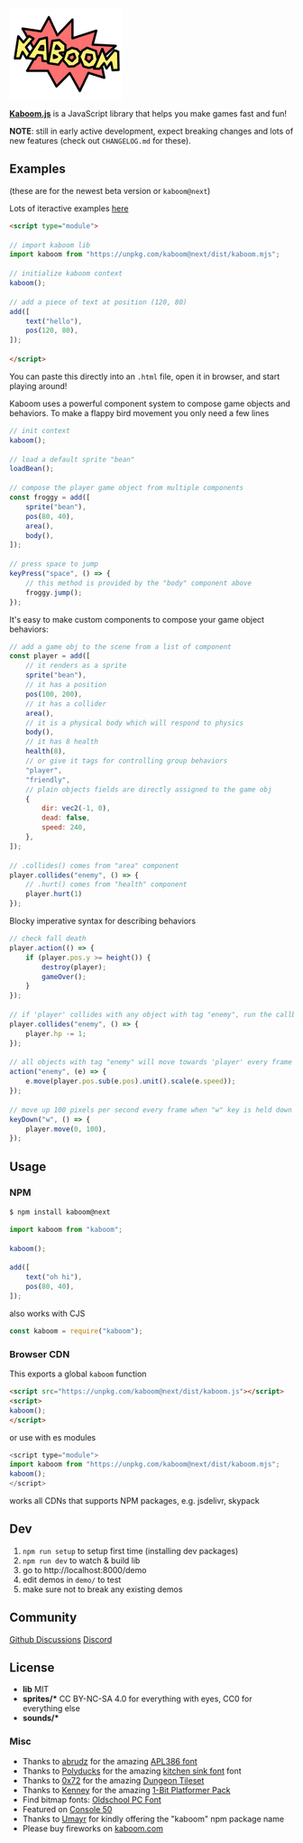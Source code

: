 ![Kaboom Logo](kaboom.png)

[**Kaboom.js**](https://kaboomjs.com/) is a JavaScript library that helps you make games fast and fun!

**NOTE**: still in early active development, expect breaking changes and lots of new features (check out `CHANGELOG.md` for these).

## Examples

(these are for the newest beta version or `kaboom@next`)

Lots of iteractive examples [here](https://kaboomjs.com/examples)

```html
<script type="module">

// import kaboom lib
import kaboom from "https://unpkg.com/kaboom@next/dist/kaboom.mjs";

// initialize kaboom context
kaboom();

// add a piece of text at position (120, 80)
add([
    text("hello"),
    pos(120, 80),
]);

</script>
```
You can paste this directly into an `.html` file, open it in browser, and start playing around!

Kaboom uses a powerful component system to compose game objects and behaviors.
To make a flappy bird movement you only need a few lines
```js
// init context
kaboom();

// load a default sprite "bean"
loadBean();

// compose the player game object from multiple components
const froggy = add([
    sprite("bean"),
    pos(80, 40),
    area(),
    body(),
]);

// press space to jump
keyPress("space", () => {
    // this method is provided by the "body" component above
    froggy.jump();
});
```

It's easy to make custom components to compose your game object behaviors:
```js
// add a game obj to the scene from a list of component
const player = add([
    // it renders as a sprite
    sprite("bean"),
    // it has a position
    pos(100, 200),
    // it has a collider
    area(),
    // it is a physical body which will respond to physics
    body(),
    // it has 8 health
    health(8),
    // or give it tags for controlling group behaviors
    "player",
    "friendly",
    // plain objects fields are directly assigned to the game obj
    {
        dir: vec2(-1, 0),
        dead: false,
        speed: 240,
    },
]);

// .collides() comes from "area" component
player.collides("enemy", () => {
    // .hurt() comes from "health" component
    player.hurt(1)
});
```

Blocky imperative syntax for describing behaviors
```js
// check fall death
player.action(() => {
    if (player.pos.y >= height()) {
        destroy(player);
        gameOver();
    }
});

// if 'player' collides with any object with tag "enemy", run the callback
player.collides("enemy", () => {
    player.hp -= 1;
});

// all objects with tag "enemy" will move towards 'player' every frame
action("enemy", (e) => {
    e.move(player.pos.sub(e.pos).unit().scale(e.speed));
});

// move up 100 pixels per second every frame when "w" key is held down
keyDown("w", () => {
    player.move(0, 100),
});
```

## Usage

### NPM

```sh
$ npm install kaboom@next
```

```js
import kaboom from "kaboom";

kaboom();

add([
    text("oh hi"),
    pos(80, 40),
]);
```

also works with CJS

```js
const kaboom = require("kaboom");
```

### Browser CDN

This exports a global `kaboom` function

```html
<script src="https://unpkg.com/kaboom@next/dist/kaboom.js"></script>
<script>
kaboom();
</script>
```

or use with es modules

```js
<script type="module">
import kaboom from "https://unpkg.com/kaboom@next/dist/kaboom.mjs";
kaboom();
</script>
```

works all CDNs that supports NPM packages, e.g. jsdelivr, skypack

## Dev

1. `npm run setup` to setup first time (installing dev packages)
1. `npm run dev` to watch & build lib
1. go to http://localhost:8000/demo
1. edit demos in `demo/` to test
1. make sure not to break any existing demos

## Community

[Github Discussions](https://github.com/replit/kaboom/discussions)
[Discord](https://discord.gg/PCPMteZU)

## License
- **lib** MIT
- **sprites/\*** CC BY-NC-SA 4.0 for everything with eyes, CC0 for everything else
- **sounds/\***

### Misc

- Thanks to [abrudz](https://github.com/abrudz) for the amazing [APL386 font](https://abrudz.github.io/APL386/)
- Thanks to [Polyducks](http://polyducks.co.uk/) for the amazing [kitchen sink font](https://polyducks.itch.io/kitchen-sink-textmode-font) font
- Thanks to [0x72](https://0x72.itch.io/) for the amazing [Dungeon Tileset](https://0x72.itch.io/dungeontileset-ii)
- Thanks to [Kenney](https://kenney.nl/) for the amazing [1-Bit Platformer Pack](https://kenney.nl/assets/bit-platformer-pack)
- Find bitmap fonts: [Oldschool PC Font](https://int10h.org/oldschool-pc-fonts)
- Featured on [Console 50](https://console.substack.com/p/console-50)
- Thanks to [Umayr](https://github.com/umayr) for kindly offering the "kaboom" npm package name
- Please buy fireworks on [kaboom.com](http://www.kaboom.com/)
